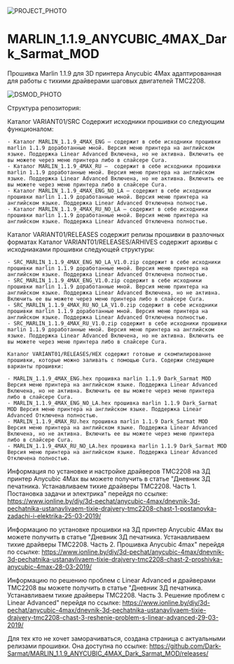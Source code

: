 ![PROJECT_PHOTO](https://www.ionline.by/promo/logo/git-logo.png)

# MARLIN_1.1.9_ANYCUBIC_4MAX_Dark_Sarmat_MOD
Прошивка Marlin 1.1.9 для 3D принтера Anycubic 4Max адаптированная для работы с тихими драйверами шаговых двигателей TMC2208. 

![DSMOD_PHOTO](https://static.ionline.by/2019/03/IONLINE.BY-4MAX-INSTALL-TMC2208_PART3-0010-640x480.jpg)

Структура репозитория:

Каталог VARIANT01/SRC Содержит исходники прошивки со следующим функционалом:

	- Каталог MARLIN_1.1.9_4MAX_ENG — содержит в себе исходники прошивки marlin 1.1.9 доработанные мной. Версия меню принтера на английском языке. Поддержка Linear Advanced Включена, но не активна. Включить ее вы можете через меню принтера либо в слайсере Cura.
	- Каталог MARLIN_1.1.9_4MAX_RU —  содержит в себе исходники прошивки marlin 1.1.9 доработанные мной. Версия меню принтера на английском языке. Поддержка Linear Advanced Включена, но не активна. Включить ее вы можете через меню принтера либо в слайсере Cura.
	- Каталог MARLIN_1.1.9_4MAX_ENG_NO_LA — содержит в себе исходники прошивки marlin 1.1.9 доработанные мной. Версия меню принтера на английском языке. Поддержка Linear Advanced Отключена полностью.
	- Каталог MARLIN_1.1.9_4MAX_RU_NO_LA — содержит в себе исходники прошивки marlin 1.1.9 доработанные мной. Версия меню принтера на английском языке. Поддержка Linear Advanced Отключена полностью.
	
Каталог VARIANT01/RELEASES содержит релизы прошивки в разлочных форматах
	Каталог VARIANT01/RELEASES/ARHIVES содержит архивы с исходниаками прошивки следующей структуры:
	
	- SRC_MARLIN_1.1.9_4MAX_ENG_NO_LA_V1.0.zip содержит в себе исходники прошивки marlin 1.1.9 доработанные мной. Версия меню принтера на английском языке. Поддержка Linear Advanced Отключена полностью.
	- SRC_MARLIN_1.1.9_4MAX_ENG_V1.0.zip содержит в себе исходники прошивки marlin 1.1.9 доработанные мной. Версия меню принтера на английском языке. Поддержка Linear Advanced Включена, но не активна. Включить ее вы можете через меню принтера либо в слайсере Cura.
	- SRC_MARLIN_1.1.9_4MAX_RU_NO_LA_V1.0.zip содержит в себе исходники прошивки marlin 1.1.9 доработанные мной. Версия меню принтера на английском языке. Поддержка Linear Advanced Отключена полностью.
	- SRC_MARLIN_1.1.9_4MAX_RU_V1.0.zip содержит в себе исходники прошивки marlin 1.1.9 доработанные мной. Версия меню принтера на английском языке. Поддержка Linear Advanced Включена, но не активна. Включить ее вы можете через меню принтера либо в слайсере Cura.

	Каталог VARIANT01/RELEASES/HEX содержит готовые и скомпилированне прошивки, которые можно заливать с помощью Cura. Содержи следующие варианты прошивки:
	
	- MARLIN_1.1.9_4MAX_ENG.hex прошивка marlin 1.1.9 Dark_Sarmat MOD Версия меню принтера на английском языке. Поддержка Linear Advanced Включена, но не активна. Включить ее вы можете через меню принтера либо в слайсере Cura.
	- MARLIN_1.1.9_4MAX_ENG_NO_LA.hex прошивка marlin 1.1.9 Dark_Sarmat MOD Версия меню принтера на английском языке. Поддержка Linear Advanced Отключена полностью.
	- MARLIN_1.1.9_4MAX_RU.hex прошивка marlin 1.1.9 Dark_Sarmat MOD Версия меню принтера на английском языке. Поддержка Linear Advanced Включена, но не активна. Включить ее вы можете через меню принтера либо в слайсере Cura.
	- MARLIN_1.1.9_4MAX_RU_NO_LA.hex прошивка marlin 1.1.9 Dark_Sarmat MOD Версия меню принтера на английском языке. Поддержка Linear Advanced Отключена полностью.

Информация по установке и настройке драйверов TMC2208 на 3Д принтер Anycubic 4Max вы можете получить в статье "Дневник 3Д печатника. Устанавливаем тихие драйверы TMC2208. Часть 1. Постановка задачи и электрика" перейдя по ссылке: https://www.ionline.by/diy/3d-pechat/anycubic-4max/dnevnik-3d-pechatnika-ustanavlivaem-tixie-drajvery-tmc2208-chast-1-postanovka-zadachi-i-elektrika-25-03-2019/

Информацию по установке прошивки на 3Д принтер Anycubic 4Max вы можете получить в статье "Дневник 3Д печатника. Устанавливаем тихие драйверы TMC2208. Часть 2. Прошивка Anycubic 4max" перейдя по ссылке: https://www.ionline.by/diy/3d-pechat/anycubic-4max/dnevnik-3d-pechatnika-ustanavlivaem-tixie-drajvery-tmc2208-chast-2-proshivka-anycubic-4max-28-03-2019/

Информацию по решению проблем с Linear Advanced и драйверами TMC2208 вы можете получить в статье "Дневник 3Д печатника. Устанавливаем тихие драйверы TMC2208. Часть 3. Решение проблем с Linear Advanced" перейдя по ссылке: https://www.ionline.by/diy/3d-pechat/anycubic-4max/dnevnik-3d-pechatnika-ustanavlivaem-tixie-drajvery-tmc2208-chast-3-reshenie-problem-s-linear-advanced-29-03-2019/

Для тех кто не хочет заморачиваться, создана страница с актуальными релизами прошивки. Она доступна по ссылке: https://github.com/Dark-Sarmat/MARLIN_1.1.9_ANYCUBIC_4MAX_Dark_Sarmat_MOD/releases/

